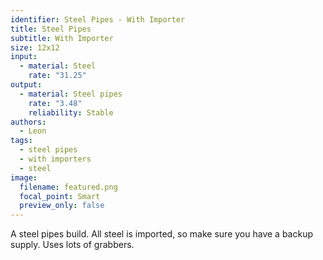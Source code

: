 ```yaml
---
identifier: Steel Pipes - With Importer
title: Steel Pipes
subtitle: With Importer
size: 12x12
input:
  - material: Steel
    rate: "31.25"
output:
  - material: Steel pipes
    rate: "3.48"
    reliability: Stable
authors:
  - Leon
tags:
  - steel pipes
  - with importers
  - steel
image:
  filename: featured.png
  focal_point: Smart
  preview_only: false
---
```

A steel pipes build. All steel is imported, so make sure you have a backup supply. Uses lots of grabbers.